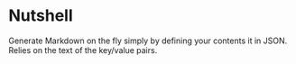 # Nutshell
Generate Markdown on the fly simply by defining your contents it in JSON. Relies on the text of the key/value pairs. 


